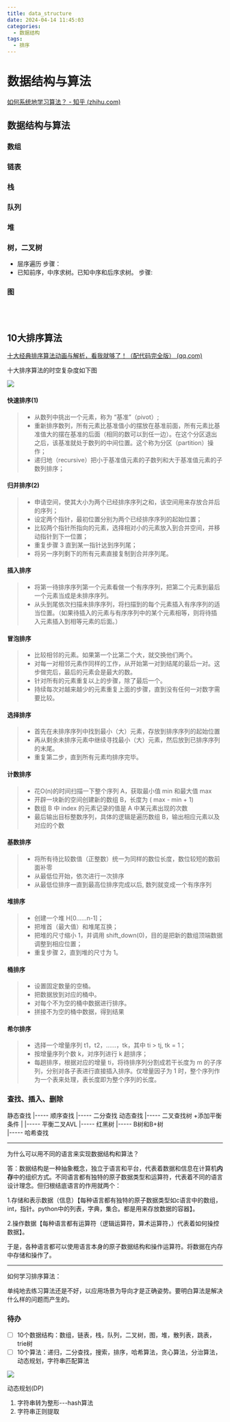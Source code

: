 ```yaml
---
title: data_structure
date: 2024-04-14 11:45:03
categories:
  - 数据结构
tags:
  - 排序
---
```




# 数据结构与算法


[如何系统地学习算法？ - 知乎 (zhihu.com)](https://www.zhihu.com/question/20588261/answer/926157817)

## 数据结构与算法

### 数组

### 链表

### 栈

### 队列

### 堆

### 树，二叉树
- 层序遍历
步骤：
- 已知前序，中序求树。已知中序和后序求树。
步骤:

### 图




<br>
<br>


## 10大排序算法

[十大经典排序算法动画与解析，看我就够了！（配代码完全版） (qq.com)](https://mp.weixin.qq.com/s?__biz=MzUyNjQxNjYyMg==&mid=2247484184&idx=1&sn=62965b401aa42107b3c17d1d8ea17454&chksm=fa0e6c99cd79e58f298e9026f677f912bd8c8e55edb48fc509b2b5834f05e529a9b47d59d202&scene=21#wechat_redirect)

十大排序算法的时空复杂度如下图


![](../images/排序算法的时空复杂度.png)

#### 快速排序(1)

> - 从数列中挑出一个元素，称为 “基准”（pivot）;
> - 重新排序数列，所有元素比基准值小的摆放在基准前面，所有元素比基准值大的摆在基准的后面（相同的数可以到任一边）。在这个分区退出之后，该基准就处于数列的中间位置。这个称为分区（partition）操作；
> - 递归地（recursive）把小于基准值元素的子数列和大于基准值元素的子数列排序；




#### 归并排序(2)

> - 申请空间，使其大小为两个已经排序序列之和，该空间用来存放合并后的序列；
> - 设定两个指针，最初位置分别为两个已经排序序列的起始位置；
> - 比较两个指针所指向的元素，选择相对小的元素放入到合并空间，并移动指针到下一位置；
> - 重复步骤 3 直到某一指针达到序列尾；
> - 将另一序列剩下的所有元素直接复制到合并序列尾。





#### 插入排序

> - 将第一待排序序列第一个元素看做一个有序序列，把第二个元素到最后一个元素当成是未排序序列。
> - 从头到尾依次扫描未排序序列，将扫描到的每个元素插入有序序列的适当位置。（如果待插入的元素与有序序列中的某个元素相等，则将待插入元素插入到相等元素的后面。）



#### 冒泡排序

> - 比较相邻的元素。如果第一个比第二个大，就交换他们两个。
> - 对每一对相邻元素作同样的工作，从开始第一对到结尾的最后一对。这步做完后，最后的元素会是最大的数。
> - 针对所有的元素重复以上的步骤，除了最后一个。
> - 持续每次对越来越少的元素重复上面的步骤，直到没有任何一对数字需要比较。

#### 选择排序

> - 首先在未排序序列中找到最小（大）元素，存放到排序序列的起始位置
> - 再从剩余未排序元素中继续寻找最小（大）元素，然后放到已排序序列的末尾。
> - 重复第二步，直到所有元素均排序完毕。




#### 计数排序

> - 花O(n)的时间扫描一下整个序列 A，获取最小值 min 和最大值 max
> - 开辟一块新的空间创建新的数组 B，长度为 ( max - min + 1)
> - 数组 B 中 index 的元素记录的值是 A 中某元素出现的次数
> - 最后输出目标整数序列，具体的逻辑是遍历数组 B，输出相应元素以及对应的个数




#### 基数排序

> - 将所有待比较数值（正整数）统一为同样的数位长度，数位较短的数前面补零
> - 从最低位开始，依次进行一次排序
> - 从最低位排序一直到最高位排序完成以后, 数列就变成一个有序序列


#### 堆排序

> - 创建一个堆 H[0……n-1]；
> - 把堆首（最大值）和堆尾互换；
> - 把堆的尺寸缩小 1，并调用 shift_down(0)，目的是把新的数组顶端数据调整到相应位置；
> - 重复步骤 2，直到堆的尺寸为 1。



#### 桶排序

> - 设置固定数量的空桶。
> - 把数据放到对应的桶中。
> - 对每个不为空的桶中数据进行排序。
> - 拼接不为空的桶中数据，得到结果




#### 希尔排序

> - 选择一个增量序列 t1，t2，……，tk，其中 ti > tj, tk = 1；
> - 按增量序列个数 k，对序列进行 k 趟排序；
> - 每趟排序，根据对应的增量 ti，将待排序列分割成若干长度为 m 的子序列，分别对各子表进行直接插入排序。仅增量因子为 1 时，整个序列作为一个表来处理，表长度即为整个序列的长度。


### 查找、插入、删除

静态查找
	|----- 顺序查找
	|----- 二分查找
动态查找
	|----- 二叉查找树
				+添加平衡条件
	|			|----- 平衡二叉AVL
				|----- 红黑树
	|----- B树和B+树			
	|----- 哈希查找

-----------------------------------
为什么可以用不同的语言来实现数据结构和算法？

答：数据结构是一种抽象概念，独立于语言和平台，代表着数据和信息在计算机**内存**中的组织方式。不同语言都有独特的原子数据类型和运算符，代表着不同的语言设计理念。但归根结底语言的作用就两个：

1.存储和表示数据（信息）【每种语言都有独特的原子数据类型如c语言中的数组，int，指针。python中的列表，字典，集合。都是用来存放数据的容器】。

2.操作数据【每种语言都有运算符（逻辑运算符，算术运算符，）代表着如何操控数据】。

于是，各种语言都可以使用语言本身的原子数据结构和操作运算符。将数据在内存中存储和操作了。

---------------------

如何学习排序算法：

​	单纯地去练习算法还是不好，以应用场景为导向才是正确姿势。要明白算法是解决什么样的问题而产生的。




### 待办

- [ ] 10个数据结构：数组，链表，栈，队列，二叉树，图，堆，散列表，跳表，trie树
- [ ] 10个算法：递归，二分查找，搜索，排序，哈希算法，贪心算法，分治算法，动态规划，字符串匹配算法

![](../images/数据结构与算法.jpg)


动态规划(DP)

1. 字符串转为整形---hash算法
2. 字符串正则提取







